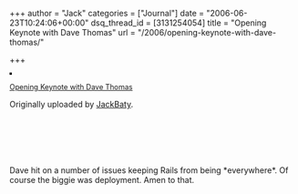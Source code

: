 +++
author = "Jack"
categories = ["Journal"]
date = "2006-06-23T10:24:06+00:00"
dsq_thread_id = [3131254054]
title = "Opening Keynote with Dave Thomas"
url = "/2006/opening-keynote-with-dave-thomas/"

+++

[<img src="https://static.flickr.com/72/173279176_e5ccde9ec0_m.jpg" alt="" style="border: solid 2px #000000;" />][1]

<span style="font-size: 0.9em; margin-top: 0px;"><a href="http://www.flickr.com/photos/jbaty/173279176/">Opening Keynote with Dave Thomas</a></p> 

<p>
  Originally uploaded by <a href="http://www.flickr.com/people/jbaty/">JackBaty</a>.<br /> <br /> </span><br /> <br /> <br clear="all" /><br />
</p>

<p>
  Dave hit on a number of issues keeping Rails from being *everywhere*. Of course the biggie was deployment. Amen to that.
</p>

 [1]: http://www.flickr.com/photos/jbaty/173279176/ "photo sharing"